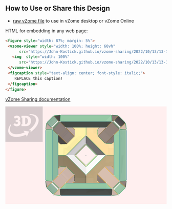 
## How to Use or Share this Design

 - [raw vZome file](<https://raw.githubusercontent.com/John-Kostick/vzome-sharing/main/2022/10/13/13-16-32-Tetra-Klein/Tetra-Klein.vZome>) to use in vZome desktop or vZome Online
 
 HTML for embedding in any web page:
 ```html
<figure style="width: 87%; margin: 5%">
  <vzome-viewer style="width: 100%; height: 60vh"
       src="https://John-Kostick.github.io/vzome-sharing/2022/10/13/13-16-32-Tetra-Klein/Tetra-Klein.vZome" >
    <img  style="width: 100%"
       src="https://John-Kostick.github.io/vzome-sharing/2022/10/13/13-16-32-Tetra-Klein/Tetra-Klein.png" >
  </vzome-viewer>
  <figcaption style="text-align: center; font-style: italic;">
     REPLACE this caption!
  </figcaption>
</figure>
 ```

[vZome Sharing documentation](https://vzome.github.io/vzome/sharing.html#how-it-works)

![Image](<Tetra-Klein.png>)

